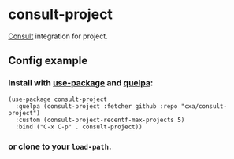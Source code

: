 # consult-project

[Consult](https://github.com/minad/consult) integration for project.

## Config example

### Install with [use-package](https://github.com/jwiegley/use-package) and [quelpa](https://github.com/quelpa/quelpa):

```elisp
(use-package consult-project
  :quelpa (consult-project :fetcher github :repo "cxa/consult-project")
  :custom (consult-project-recentf-max-projects 5)
  :bind ("C-x C-p" . consult-project))
```

### or clone to your `load-path`.
